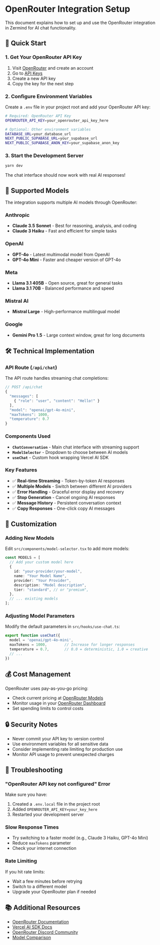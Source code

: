 # OpenRouter Integration Setup

This document explains how to set up and use the OpenRouter integration in Zermind for AI chat functionality.

## 🚀 Quick Start

### 1. Get Your OpenRouter API Key

1. Visit [OpenRouter](https://openrouter.ai) and create an account
2. Go to [API Keys](https://openrouter.ai/keys)
3. Create a new API key
4. Copy the key for the next step

### 2. Configure Environment Variables

Create a `.env` file in your project root and add your OpenRouter API key:

```bash
# Required: OpenRouter API Key
OPENROUTER_API_KEY=your_openrouter_api_key_here

# Optional: Other environment variables
DATABASE_URL=your_database_url
NEXT_PUBLIC_SUPABASE_URL=your_supabase_url
NEXT_PUBLIC_SUPABASE_ANON_KEY=your_supabase_anon_key
```

### 3. Start the Development Server

```bash
yarn dev
```

The chat interface should now work with real AI responses!

## 🤖 Supported Models

The integration supports multiple AI models through OpenRouter:

### Anthropic
- **Claude 3.5 Sonnet** - Best for reasoning, analysis, and coding
- **Claude 3 Haiku** - Fast and efficient for simple tasks

### OpenAI  
- **GPT-4o** - Latest multimodal model from OpenAI
- **GPT-4o Mini** - Faster and cheaper version of GPT-4o

### Meta
- **Llama 3.1 405B** - Open source, great for general tasks
- **Llama 3.1 70B** - Balanced performance and speed

### Mistral AI
- **Mistral Large** - High-performance multilingual model

### Google
- **Gemini Pro 1.5** - Large context window, great for long documents

## 🛠 Technical Implementation

### API Route (`/api/chat`)

The API route handles streaming chat completions:

```typescript
// POST /api/chat
{
  "messages": [
    { "role": "user", "content": "Hello!" }
  ],
  "model": "openai/gpt-4o-mini",
  "maxTokens": 1000,
  "temperature": 0.7
}
```

### Components Used

- **`ChatConversation`** - Main chat interface with streaming support
- **`ModelSelector`** - Dropdown to choose between AI models  
- **`useChat`** - Custom hook wrapping Vercel AI SDK

### Key Features

- ✅ **Real-time Streaming** - Token-by-token AI responses
- ✅ **Multiple Models** - Switch between different AI providers
- ✅ **Error Handling** - Graceful error display and recovery
- ✅ **Stop Generation** - Cancel ongoing AI responses
- ✅ **Message History** - Persistent conversation context
- ✅ **Copy Responses** - One-click copy AI messages

## 🔧 Customization

### Adding New Models

Edit `src/components/model-selector.tsx` to add more models:

```typescript
const MODELS = [
  // Add your custom model here
  {
    id: "your-provider/your-model",
    name: "Your Model Name",
    provider: "Your Provider",
    description: "Model description",
    tier: "standard", // or "premium",
  },
  // ... existing models
];
```

### Adjusting Model Parameters

Modify the default parameters in `src/hooks/use-chat.ts`:

```typescript
export function useChat({
  model = 'openai/gpt-4o-mini',
  maxTokens = 1000,        // Increase for longer responses
  temperature = 0.7,       // 0.0 = deterministic, 1.0 = creative
  // ...
})
```

## 💰 Cost Management

OpenRouter uses pay-as-you-go pricing:

- Check current pricing at [OpenRouter Models](https://openrouter.ai/models)
- Monitor usage in your [OpenRouter Dashboard](https://openrouter.ai/usage)
- Set spending limits to control costs

## 🔒 Security Notes

- Never commit your API key to version control
- Use environment variables for all sensitive data
- Consider implementing rate limiting for production use
- Monitor API usage to prevent unexpected charges

## 🐛 Troubleshooting

### "OpenRouter API key not configured" Error

Make sure you have:
1. Created a `.env.local` file in the project root
2. Added `OPENROUTER_API_KEY=your_key_here` 
3. Restarted your development server

### Slow Response Times

- Try switching to a faster model (e.g., Claude 3 Haiku, GPT-4o Mini)
- Reduce `maxTokens` parameter
- Check your internet connection

### Rate Limiting

If you hit rate limits:
- Wait a few minutes before retrying
- Switch to a different model
- Upgrade your OpenRouter plan if needed

## 📚 Additional Resources

- [OpenRouter Documentation](https://openrouter.ai/docs)
- [Vercel AI SDK Docs](https://ai-sdk.dev)
- [OpenRouter Discord Community](https://discord.gg/openrouter)
- [Model Comparison](https://openrouter.ai/models) 